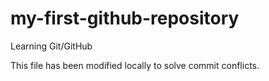 # my-first-github-repository
Learning Git/GitHub

This file has been modified locally to solve commit conflicts.

